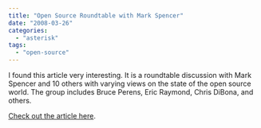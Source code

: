 ```yaml
---
title: "Open Source Roundtable with Mark Spencer"
date: "2008-03-26"
categories: 
  - "asterisk"
tags: 
  - "open-source"
---
```


I found this article very interesting. It is a roundtable discussion with Mark Spencer and 10 others with varying views on the state of the open source world. The group includes Bruce Perens, Eric Raymond, Chris DiBona, and others.

[Check out the article here](http://www.infoworld.com/article/08/03/24/13FE-open-source-roundtable-intro_1.html).
